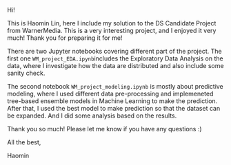 Hi!

This is Haomin Lin, here I include my solution to the DS Candidate Project from WarnerMedia. This is a very interesting project, and I enjoyed it very much! Thank you for preparing it for me!

There are two Jupyter notebooks covering different part of the project. The first one `WM_project_EDA.ipynb`includes the Exploratory Data Analysis on the data, where I investigate how the data are distributed and also include some sanity check.

The second notebook `WM_project_modeling.ipynb` is mostly about predictive modeling, where I used different data pre-processing and implemeneted tree-based ensemble models in Machine Learning to make the prediction. After that, I used the best model to make prediction so that the dataset can be expanded. And I did some analysis based on the results.

Thank you so much! Please let me know if you have any questions :)

All the best,

Haomin